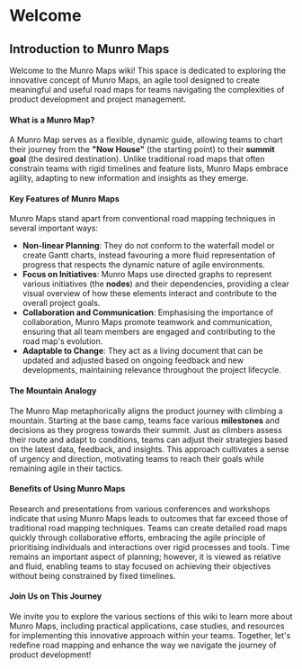 # Welcome

## Introduction to Munro Maps

Welcome to the Munro Maps wiki! This space is dedicated to exploring the innovative concept of Munro Maps, an agile tool designed to create meaningful and useful road maps for teams navigating the complexities of product development and project management.

#### What is a Munro Map?

A Munro Map serves as a flexible, dynamic guide, allowing teams to chart their journey from the **"Now House"** (the starting point) to their **summit goal** (the desired destination). Unlike traditional road maps that often constrain teams with rigid timelines and feature lists, Munro Maps embrace agility, adapting to new information and insights as they emerge.

#### Key Features of Munro Maps

Munro Maps stand apart from conventional road mapping techniques in several important ways:

* **Non-linear Planning**: They do not conform to the waterfall model or create Gantt charts, instead favouring a more fluid representation of progress that respects the dynamic nature of agile environments.
* **Focus on Initiatives**: Munro Maps use directed graphs to represent various initiatives (the **nodes**) and their dependencies, providing a clear visual overview of how these elements interact and contribute to the overall project goals.
* **Collaboration and Communication**: Emphasising the importance of collaboration, Munro Maps promote teamwork and communication, ensuring that all team members are engaged and contributing to the road map's evolution.
* **Adaptable to Change**: They act as a living document that can be updated and adjusted based on ongoing feedback and new developments, maintaining relevance throughout the project lifecycle.

#### The Mountain Analogy

The Munro Map metaphorically aligns the product journey with climbing a mountain. Starting at the base camp, teams face various **milestones** and decisions as they progress towards their summit. Just as climbers assess their route and adapt to conditions, teams can adjust their strategies based on the latest data, feedback, and insights. This approach cultivates a sense of urgency and direction, motivating teams to reach their goals while remaining agile in their tactics.

#### Benefits of Using Munro Maps

Research and presentations from various conferences and workshops indicate that using Munro Maps leads to outcomes that far exceed those of traditional road mapping techniques. Teams can create detailed road maps quickly through collaborative efforts, embracing the agile principle of prioritising individuals and interactions over rigid processes and tools. Time remains an important aspect of planning; however, it is viewed as relative and fluid, enabling teams to stay focused on achieving their objectives without being constrained by fixed timelines.

#### Join Us on This Journey

We invite you to explore the various sections of this wiki to learn more about Munro Maps, including practical applications, case studies, and resources for implementing this innovative approach within your teams. Together, let's redefine road mapping and enhance the way we navigate the journey of product development!
